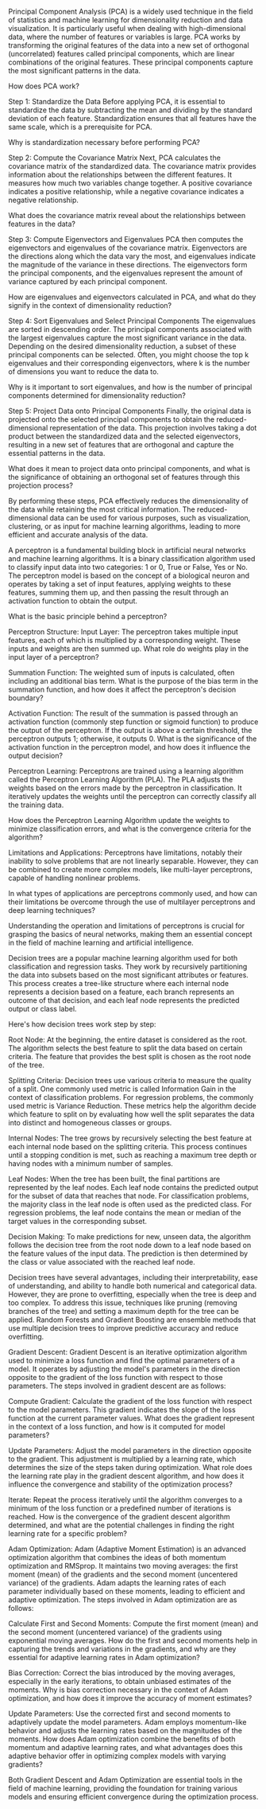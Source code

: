 Principal Component Analysis (PCA) is a widely used technique in the field of statistics and machine learning for dimensionality reduction and data visualization. It is particularly useful when dealing with high-dimensional data, where the number of features or variables is large. PCA works by transforming the original features of the data into a new set of orthogonal (uncorrelated) features called principal components, which are linear combinations of the original features. These principal components capture the most significant patterns in the data.

How does PCA work?

Step 1: Standardize the Data
Before applying PCA, it is essential to standardize the data by subtracting the mean and dividing by the standard deviation of each feature. Standardization ensures that all features have the same scale, which is a prerequisite for PCA.

Why is standardization necessary before performing PCA?

Step 2: Compute the Covariance Matrix
Next, PCA calculates the covariance matrix of the standardized data. The covariance matrix provides information about the relationships between the different features. It measures how much two variables change together. A positive covariance indicates a positive relationship, while a negative covariance indicates a negative relationship.

What does the covariance matrix reveal about the relationships between features in the data?

Step 3: Compute Eigenvectors and Eigenvalues
PCA then computes the eigenvectors and eigenvalues of the covariance matrix. Eigenvectors are the directions along which the data vary the most, and eigenvalues indicate the magnitude of the variance in these directions. The eigenvectors form the principal components, and the eigenvalues represent the amount of variance captured by each principal component.

How are eigenvalues and eigenvectors calculated in PCA, and what do they signify in the context of dimensionality reduction?

Step 4: Sort Eigenvalues and Select Principal Components
The eigenvalues are sorted in descending order. The principal components associated with the largest eigenvalues capture the most significant variance in the data. Depending on the desired dimensionality reduction, a subset of these principal components can be selected. Often, you might choose the top k eigenvalues and their corresponding eigenvectors, where k is the number of dimensions you want to reduce the data to.

Why is it important to sort eigenvalues, and how is the number of principal components determined for dimensionality reduction?

Step 5: Project Data onto Principal Components
Finally, the original data is projected onto the selected principal components to obtain the reduced-dimensional representation of the data. This projection involves taking a dot product between the standardized data and the selected eigenvectors, resulting in a new set of features that are orthogonal and capture the essential patterns in the data.

What does it mean to project data onto principal components, and what is the significance of obtaining an orthogonal set of features through this projection process?

By performing these steps, PCA effectively reduces the dimensionality of the data while retaining the most critical information. The reduced-dimensional data can be used for various purposes, such as visualization, clustering, or as input for machine learning algorithms, leading to more efficient and accurate analysis of the data.

A perceptron is a fundamental building block in artificial neural networks and machine learning algorithms. It is a binary classification algorithm used to classify input data into two categories: 1 or 0, True or False, Yes or No. The perceptron model is based on the concept of a biological neuron and operates by taking a set of input features, applying weights to these features, summing them up, and then passing the result through an activation function to obtain the output.

What is the basic principle behind a perceptron?

Perceptron Structure:
Input Layer:
The perceptron takes multiple input features, each of which is multiplied by a corresponding weight. These inputs and weights are then summed up.
What role do weights play in the input layer of a perceptron?

Summation Function:
The weighted sum of inputs is calculated, often including an additional bias term.
What is the purpose of the bias term in the summation function, and how does it affect the perceptron's decision boundary?

Activation Function:
The result of the summation is passed through an activation function (commonly step function or sigmoid function) to produce the output of the perceptron. If the output is above a certain threshold, the perceptron outputs 1; otherwise, it outputs 0.
What is the significance of the activation function in the perceptron model, and how does it influence the output decision?

Perceptron Learning:
Perceptrons are trained using a learning algorithm called the Perceptron Learning Algorithm (PLA). The PLA adjusts the weights based on the errors made by the perceptron in classification. It iteratively updates the weights until the perceptron can correctly classify all the training data.

How does the Perceptron Learning Algorithm update the weights to minimize classification errors, and what is the convergence criteria for the algorithm?

Limitations and Applications:
Perceptrons have limitations, notably their inability to solve problems that are not linearly separable. However, they can be combined to create more complex models, like multi-layer perceptrons, capable of handling nonlinear problems.

In what types of applications are perceptrons commonly used, and how can their limitations be overcome through the use of multilayer perceptrons and deep learning techniques?

Understanding the operation and limitations of perceptrons is crucial for grasping the basics of neural networks, making them an essential concept in the field of machine learning and artificial intelligence.

Decision trees are a popular machine learning algorithm used for both classification and regression tasks. They work by recursively partitioning the data into subsets based on the most significant attributes or features. This process creates a tree-like structure where each internal node represents a decision based on a feature, each branch represents an outcome of that decision, and each leaf node represents the predicted output or class label.

Here's how decision trees work step by step:

Root Node: At the beginning, the entire dataset is considered as the root. The algorithm selects the best feature to split the data based on certain criteria. The feature that provides the best split is chosen as the root node of the tree.

Splitting Criteria: Decision trees use various criteria to measure the quality of a split. One commonly used metric is called Information Gain in the context of classification problems. For regression problems, the commonly used metric is Variance Reduction. These metrics help the algorithm decide which feature to split on by evaluating how well the split separates the data into distinct and homogeneous classes or groups.

Internal Nodes: The tree grows by recursively selecting the best feature at each internal node based on the splitting criteria. This process continues until a stopping condition is met, such as reaching a maximum tree depth or having nodes with a minimum number of samples.

Leaf Nodes: When the tree has been built, the final partitions are represented by the leaf nodes. Each leaf node contains the predicted output for the subset of data that reaches that node. For classification problems, the majority class in the leaf node is often used as the predicted class. For regression problems, the leaf node contains the mean or median of the target values in the corresponding subset.

Decision Making: To make predictions for new, unseen data, the algorithm follows the decision tree from the root node down to a leaf node based on the feature values of the input data. The prediction is then determined by the class or value associated with the reached leaf node.

Decision trees have several advantages, including their interpretability, ease of understanding, and ability to handle both numerical and categorical data. However, they are prone to overfitting, especially when the tree is deep and too complex. To address this issue, techniques like pruning (removing branches of the tree) and setting a maximum depth for the tree can be applied. Random Forests and Gradient Boosting are ensemble methods that use multiple decision trees to improve predictive accuracy and reduce overfitting.

Gradient Descent:
Gradient Descent is an iterative optimization algorithm used to minimize a loss function and find the optimal parameters of a model. It operates by adjusting the model's parameters in the direction opposite to the gradient of the loss function with respect to those parameters. The steps involved in gradient descent are as follows:

Compute Gradient:
Calculate the gradient of the loss function with respect to the model parameters. This gradient indicates the slope of the loss function at the current parameter values.
What does the gradient represent in the context of a loss function, and how is it computed for model parameters?

Update Parameters:
Adjust the model parameters in the direction opposite to the gradient. This adjustment is multiplied by a learning rate, which determines the size of the steps taken during optimization.
What role does the learning rate play in the gradient descent algorithm, and how does it influence the convergence and stability of the optimization process?

Iterate:
Repeat the process iteratively until the algorithm converges to a minimum of the loss function or a predefined number of iterations is reached.
How is the convergence of the gradient descent algorithm determined, and what are the potential challenges in finding the right learning rate for a specific problem?

Adam Optimization:
Adam (Adaptive Moment Estimation) is an advanced optimization algorithm that combines the ideas of both momentum optimization and RMSprop. It maintains two moving averages: the first moment (mean) of the gradients and the second moment (uncentered variance) of the gradients. Adam adapts the learning rates of each parameter individually based on these moments, leading to efficient and adaptive optimization. The steps involved in Adam optimization are as follows:

Calculate First and Second Moments:
Compute the first moment (mean) and the second moment (uncentered variance) of the gradients using exponential moving averages.
How do the first and second moments help in capturing the trends and variations in the gradients, and why are they essential for adaptive learning rates in Adam optimization?

Bias Correction:
Correct the bias introduced by the moving averages, especially in the early iterations, to obtain unbiased estimates of the moments.
Why is bias correction necessary in the context of Adam optimization, and how does it improve the accuracy of moment estimates?

Update Parameters:
Use the corrected first and second moments to adaptively update the model parameters. Adam employs momentum-like behavior and adjusts the learning rates based on the magnitudes of the moments.
How does Adam optimization combine the benefits of both momentum and adaptive learning rates, and what advantages does this adaptive behavior offer in optimizing complex models with varying gradients?

Both Gradient Descent and Adam Optimization are essential tools in the field of machine learning, providing the foundation for training various models and ensuring efficient convergence during the optimization process.

